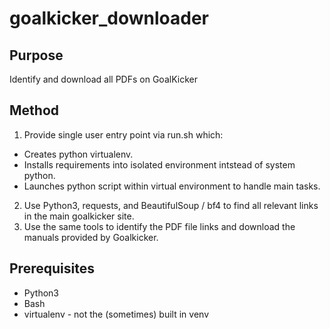 # goalkicker_downloader
## Purpose
Identify and download all PDFs on GoalKicker
## Method
1. Provide single user entry point via run.sh which:
  * Creates python virtualenv.
  * Installs requirements into isolated environment intstead of system python.
  * Launches python script within virtual environment to handle main tasks. 
2. Use Python3, requests, and BeautifulSoup / bf4 to find all relevant links in the main goalkicker site.
3. Use the same tools to identify the PDF file links and download the manuals provided by Goalkicker.
## Prerequisites
* Python3
* Bash
* virtualenv - not the (sometimes) built in venv
